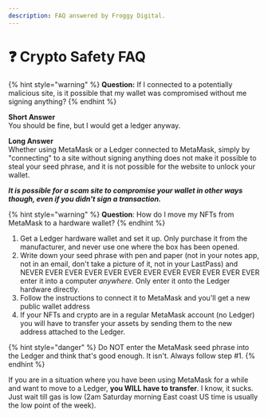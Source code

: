 ```yaml
---
description: FAQ answered by Froggy Digital.
---
```


# ❓ Crypto Safety FAQ

{% hint style="warning" %}
**Question:** If I connected to a potentially malicious site, is it possible that my wallet was compromised without me signing anything?
{% endhint %}

**Short Answer**\
You should be fine, but I would get a ledger anyway.

**Long Answer**\
Whether using MetaMask or a Ledger connected to MetaMask, simply by "connecting" to a site without signing anything does not make it possible to steal your seed phrase, and it is not possible for the website to unlock your wallet.&#x20;

_**It is possible for a scam site to compromise your wallet in other ways though, even if you didn't sign a transaction.**_

{% hint style="warning" %}
**Question**: How do I move my NFTs from MetaMask to a hardware wallet?
{% endhint %}

1. Get a Ledger hardware wallet and set it up. Only purchase it from the manufacturer, and never use one where the box has been opened.&#x20;
2. Write down your seed phrase with pen and paper (not in your notes app, not in an email, don't take a picture of it, not in your LastPass) and NEVER EVER EVER EVER EVER EVER EVER EVER EVER EVER EVER EVER enter it into a computer _anywhere_. Only enter it onto the Ledger hardware directly.
3. Follow the instructions to connect it to MetaMask and you'll get a new public wallet address
4. If your NFTs and crypto are in a regular MetaMask account (no Ledger) you will have to transfer your assets by sending them to the new address attached to the Ledger.

{% hint style="danger" %}
Do NOT enter the MetaMask seed phrase into the Ledger and think that's good enough. It isn't. Always follow step #1.&#x20;
{% endhint %}

If you are in a situation where you have been using MetaMask for a while and want to move to a Ledger, **you WILL have to transfer**. I know, it sucks. Just wait till gas is low (2am Saturday morning East coast US time is usually the low point of the week).
